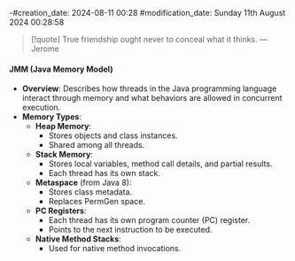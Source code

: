 -#creation_date:  2024-08-11 00:28
#modification_date: Sunday 11th August 2024 00:28:58
> [!quote] True friendship ought never to conceal what it thinks.
> — Jerome
#### JMM (Java Memory Model)
- **Overview**: Describes how threads in the Java programming language interact through memory and what behaviors are allowed in concurrent execution.
- **Memory Types**:
  - **Heap Memory**:
    - Stores objects and class instances.
    - Shared among all threads.
  - **Stack Memory**:
    - Stores local variables, method call details, and partial results.
    - Each thread has its own stack.
  - **Metaspace** (from Java 8):
    - Stores class metadata.
    - Replaces PermGen space.
  - **PC Registers**:
    - Each thread has its own program counter (PC) register.
    - Points to the next instruction to be executed.
  - **Native Method Stacks**:
    - Used for native method invocations.